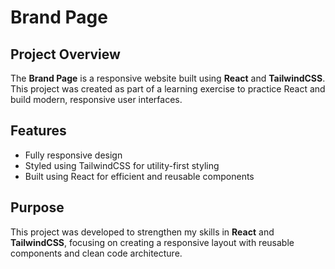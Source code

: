 # Brand Page

## Project Overview
The **Brand Page** is a responsive website built using **React** and **TailwindCSS**. This project was created as part of a learning exercise to practice React and build modern, responsive user interfaces.

## Features
- Fully responsive design
- Styled using TailwindCSS for utility-first styling
- Built using React for efficient and reusable components

## Purpose
This project was developed to strengthen my skills in **React** and **TailwindCSS**, focusing on creating a responsive layout with reusable components and clean code architecture.
